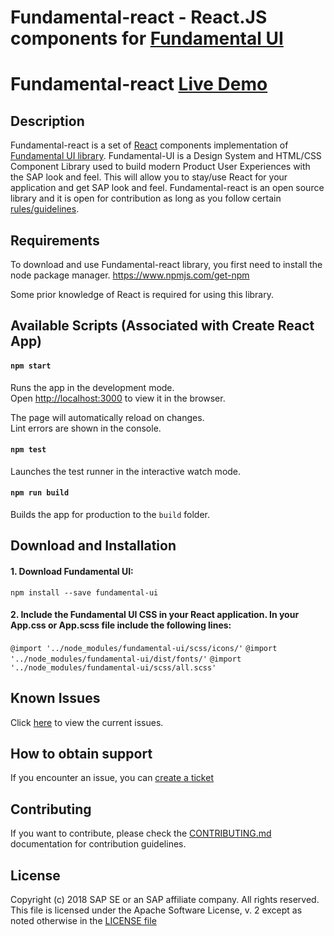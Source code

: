 
# Fundamental-react - React.JS components for [Fundamental UI](https://github.com/SAP/fundamental)
# Fundamental-react [Live Demo](https://sap.github.io/fundamental-react/) 

## Description

Fundamental-react is a set of [React](https://reactjs.org/) components implementation of [Fundamental UI library](https://sap.github.io/fundamental/). Fundamental-UI is a Design System and HTML/CSS Component Library used to build modern Product User Experiences with the SAP look and feel. This will allow you to stay/use React for your application and get SAP look and feel.
Fundamental-react is an open source library and it is open for contribution as long as you follow certain [rules/guidelines](./CONTRIBUTING.md).

## Requirements

To download and use Fundamental-react library, you first need to install the node package manager.
https://www.npmjs.com/get-npm

Some prior knowledge of React is required for using this library.

## Available Scripts (Associated with Create React App)

#### `npm start`

Runs the app in the development mode.<br>
Open [http://localhost:3000](http://localhost:3000) to view it in the browser.

The page will automatically reload on changes.<br>
Lint errors are shown in the console.

#### `npm test`

Launches the test runner in the interactive watch mode.

#### `npm run build`

Builds the app for production to the `build` folder.


## Download and Installation

#### 1. Download Fundamental UI:

`npm install --save fundamental-ui`


#### 2. Include the Fundamental UI CSS in your React application. In your App.css or App.scss file include the following lines:

`@import '../node_modules/fundamental-ui/scss/icons/'`
`@import '../node_modules/fundamental-ui/dist/fonts/'`
`@import '../node_modules/fundamental-ui/scss/all.scss'`


## Known Issues

Click [here](https://github.com/SAP/fundamental-react/issues) to view the current issues.

## How to obtain support

If you encounter an issue, you can [create a ticket](https://github.com/SAP/fundamental-react/issues)

## Contributing

If you want to contribute, please check the [CONTRIBUTING.md](./CONTRIBUTING.md) documentation for contribution guidelines. 

## License

Copyright (c) 2018 SAP SE or an SAP affiliate company. All rights reserved.
This file is licensed under the Apache Software License, v. 2 except as noted otherwise in the [LICENSE file](https://github.com/SAP/fundamental-react/blob/master/LICENSE.txt)
